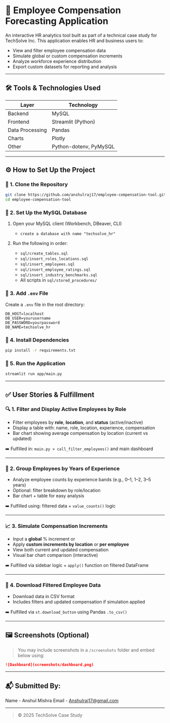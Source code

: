 # 💼 Employee Compensation Forecasting Application

An interactive HR analytics tool built as part of a technical case study for TechSolve Inc. This application enables HR and business users to:

* View and filter employee compensation data
* Simulate global or custom compensation increments
* Analyze workforce experience distribution
* Export custom datasets for reporting and analysis

---

## 🛠️ Tools & Technologies Used

| Layer           | Technology             |
| --------------- | ---------------------- |
| Backend         | MySQL                  |
| Frontend        | Streamlit (Python)     |
| Data Processing | Pandas                 |
| Charts          | Plotly                 |
| Other           | Python-dotenv, PyMySQL |

---

## ⚙️ How to Set Up the Project

### 📂 1. Clone the Repository

```bash
git clone https://github.com/anshulraj17/employee-compensation-tool.git
cd employee-compensation-tool
```

### 🧱 2. Set Up the MySQL Database

1. Open your MySQL client (Workbench, DBeaver, CLI)
   * `create a database with name "techsolve_hr"`
2. Run the following in order:
    
   * `sql/create_tables.sql`
   * `sql/insert_roles_locations.sql`
   * `sql/insert_employees.sql`
   * `sql/insert_employee_ratings.sql`
   * `sql/insert_industry_benchmarks.sql`
   * All scripts in `sql/stored_procedures/`

### 🔐 3. Add `.env` File

Create a `.env` file in the root directory:

```
DB_HOST=localhost
DB_USER=yourusername
DB_PASSWORD=yourpassword
DB_NAME=techsolve_hr
```

### 🐍 4. Install Dependencies

```bash
pip install -r requirements.txt
```

### 🚀 5. Run the Application

```bash
streamlit run app/main.py
```

---

## ✅ User Stories & Fulfillment

### 🔍 1. Filter and Display Active Employees by Role

* Filter employees by **role**, **location**, and **status** (active/inactive)
* Display a table with: name, role, location, experience, compensation
* Bar chart showing average compensation by location (current vs updated)

➡️ Fulfilled in: `main.py > call_filter_employees()` and main dashboard

---

### 🧠 2. Group Employees by Years of Experience

* Analyze employee counts by experience bands (e.g., 0–1, 1–2, 3–5 years)
* Optional: filter breakdown by role/location
* Bar chart + table for easy analysis

➡️ Fulfilled using: filtered data + `value_counts()` logic

---

### 📈 3. Simulate Compensation Increments

* Input a **global** % increment or
* Apply **custom increments by location** or **per employee**
* View both current and updated compensation
* Visual bar chart comparison (interactive)

➡️ Fulfilled via sidebar logic + `apply()` function on filtered DataFrame

---

### 📁 4. Download Filtered Employee Data

* Download data in CSV format
* Includes filters and updated compensation if simulation applied

➡️ Fulfilled via `st.download_button` using Pandas `.to_csv()`

---

## 🖼️ Screenshots (Optional)

> You may include screenshots in a `/screenshots` folder and embed below using:

```md
![Dashboard](screenshots/dashboard.png)
```

---

## 📬 Submitted By:

Name - Anshul Mishra
Email - Anshulraj17@gmail.com

---

> © 2025 TechSolve Case Study 
